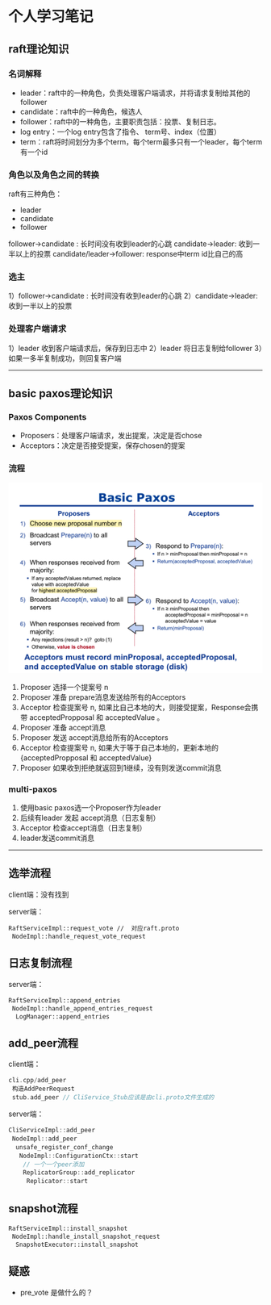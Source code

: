 # 个人学习笔记

## raft理论知识

### 名词解释
- leader：raft中的一种角色，负责处理客户端请求，并将请求复制给其他的follower
- candidate：raft中的一种角色，候选人
- follower：raft中的一种角色，主要职责包括：投票、复制日志。
- log entry：一个log entry包含了指令、 term号、index（位置）
- term：raft将时间划分为多个term，每个term最多只有一个leader，每个term有一个id


### 角色以及角色之间的转换
raft有三种角色：
- leader
- candidate
- follower

follower->candidate : 长时间没有收到leader的心跳
candidate->leader: 收到一半以上的投票
candidate/leader->follower: response中term id比自己的高

### 选主

1）follower->candidate : 长时间没有收到leader的心跳
2）candidate->leader: 收到一半以上的投票

### 处理客户端请求

1）leader 收到客户端请求后，保存到日志中
2）leader 将日志复制给follower
3）如果一多半复制成功，则回复客户端


----------------

## basic paxos理论知识

### Paxos Components
- Proposers：处理客户端请求，发出提案，决定是否chose
- Acceptors：决定是否接受提案，保存chosen的提案

### 流程

![](./learn_basic_paxos.png)

1. Proposer 选择一个提案号 n
2. Proposer 准备 prepare消息发送给所有的Acceptors
3. Acceptor 检查提案号 n, 如果比自己本地的大，则接受提案，Response会携带 acceptedPropposal 和 acceptedValue 。
4. Proposer 准备 accept消息
5. Proposer 发送 accept消息给所有的Acceptors
6. Acceptor 检查提案号 n, 如果大于等于自己本地的，更新本地的{acceptedPropposal 和 acceptedValue}
7. Proposer 如果收到拒绝就返回到1继续，没有则发送commit消息

### multi-paxos
1. 使用basic paxos选一个Proposer作为leader
2. 后续有leader 发起 accept消息（日志复制）
3. Acceptor 检查accept消息（日志复制）
4. leader发送commit消息


----------------


## 选举流程
client端：没有找到

server端：
```
RaftServiceImpl::request_vote //  对应raft.proto
 NodeImpl::handle_request_vote_request

```


## 日志复制流程
server端：
```
RaftServiceImpl::append_entries
 NodeImpl::handle_append_entries_request
  LogManager::append_entries
```



## add_peer流程

client端：
```cpp
cli.cpp/add_peer
 构造AddPeerRequest
 stub.add_peer // CliService_Stub应该是由cli.proto文件生成的
```

server端：
```cpp
CliServiceImpl::add_peer
 NodeImpl::add_peer
  unsafe_register_conf_change
   NodeImpl::ConfigurationCtx::start
    // 一个一个peer添加
    ReplicatorGroup::add_replicator
     Replicator::start
```

## snapshot流程
```
RaftServiceImpl::install_snapshot
 NodeImpl::handle_install_snapshot_request
  SnapshotExecutor::install_snapshot
```


## 疑惑
- pre_vote 是做什么的？
